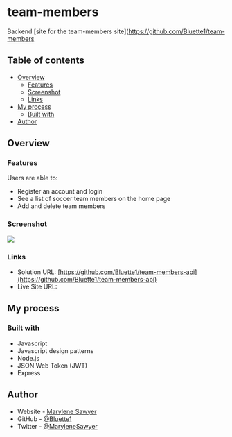 # team-members

Backend [site for the team-members site](https://github.com/Bluette1/team-members

## Table of contents

- [Overview](#overview)
  - [Features](#features)
  - [Screenshot](#screenshot)
  - [Links](#links)
- [My process](#my-process)
  - [Built with](#built-with)
- [Author](#author)

## Overview

### Features

Users are able to:

- Register an account and login
- See a list of soccer team members on the home page
- Add and delete team members

### Screenshot

![](./public/images/screenshot.jpg)

### Links

- Solution URL: [https://github.com/Bluette1/team-members-api](https://github.com/Bluette1/team-members-api)
- Live Site URL: []()

## My process

### Built with

- Javascript
- Javascript design patterns
- Node.js
- JSON Web Token (JWT)
- Express

## Author

- Website - [Marylene Sawyer](http://www.marylene.tech/)
- GitHub - [@Bluette1](https://github.com/Bluette1)
- Twitter - [@MaryleneSawyer](https://twitter.com/MaryleneSawyer)
